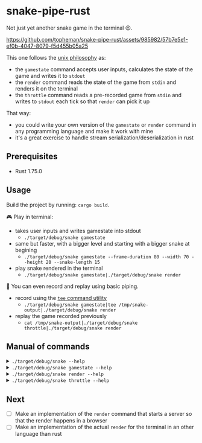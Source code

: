 # snake-pipe-rust

Not just yet another snake game in the terminal 😉.

https://github.com/topheman/snake-pipe-rust/assets/985982/57b7e5e1-ef0b-4047-8079-f5d455b05a25

This one follows the [unix philosophy](https://en.wikipedia.org/wiki/Unix_philosophy) as:

- the `gamestate` command accepts user inputs, calculates the state of the game and writes it to `stdout`
- the `render` command reads the state of the game from `stdin` and renders it on the terminal
- the `throttle` command reads a pre-recorded game from `stdin` and writes to `stdout` each tick so that `render` can pick it up

That way:

- you could write your own version of the `gamestate` or `render` command in any programming language and make it work with mine
- it's a great exercise to handle stream serialization/deserialization in rust

## Prerequisites

- Rust 1.75.0

## Usage

Build the project by running: `cargo build`.

🎮 Play in terminal:

- takes user inputs and writes gamestate into stdout
  - `./target/debug/snake gamestate`
- same but faster, with a bigger level and starting with a bigger snake at begining
  - `./target/debug/snake gamestate --frame-duration 80 --width 70 --height 20 --snake-length 15`
- play snake rendered in the terminal
  - `./target/debug/snake gamestate|./target/debug/snake render`

📼 You can even record and replay using basic piping.

- record using the [`tee` command utility](https://en.wikipedia.org/wiki/Tee_(command))
  - `./target/debug/snake gamestate|tee /tmp/snake-output|./target/debug/snake render`
- replay the game recorded previously
  - `cat /tmp/snake-output|./target/debug/snake throttle|./target/debug/snake render`

## Manual of commands

<details>
  <summary><code>./target/debug/snake --help</code></summary>
  <pre>
Usage: snake <CMD_>

Commands:
  gamestate
  render
  throttle
  help       Print this message or the help of the given subcommand(s)

Options:
  -h, --help     Print help
  -V, --version  Print version
  </pre>
</details>

<details>
  <summary><code>./target/debug/snake gamestate --help</code></summary>
  <pre>
Usage: snake gamestate [OPTIONS]

Options:
      --frame-duration <FRAME_DURATION>  in ms [default: 120]
      --width <WIDTH_>                    default 25
      --height <HEIGHT_>                  default 25
      --snake-length <SNAKE_LENGTH>      [default: 2]
      --fit-terminal
  </pre>
</details>

<details>
  <summary><code>./target/debug/snake render --help</code></summary>
  <pre>
Usage: snake render
  </pre>
</details>

<details>
  <summary><code>./target/debug/snake throttle --help</code></summary>
  <pre>
Usage: snake throttle [OPTIONS]

Options:
      --frame-duration <FRAME_DURATION>  in ms [default: 120]
  </pre>
</details>

## Next

- [ ] Make an implementation of the `render` command that starts a server so that the render happens in a browser
- [ ] Make an implementation of the actual `render` for the terminal in an other language than rust
